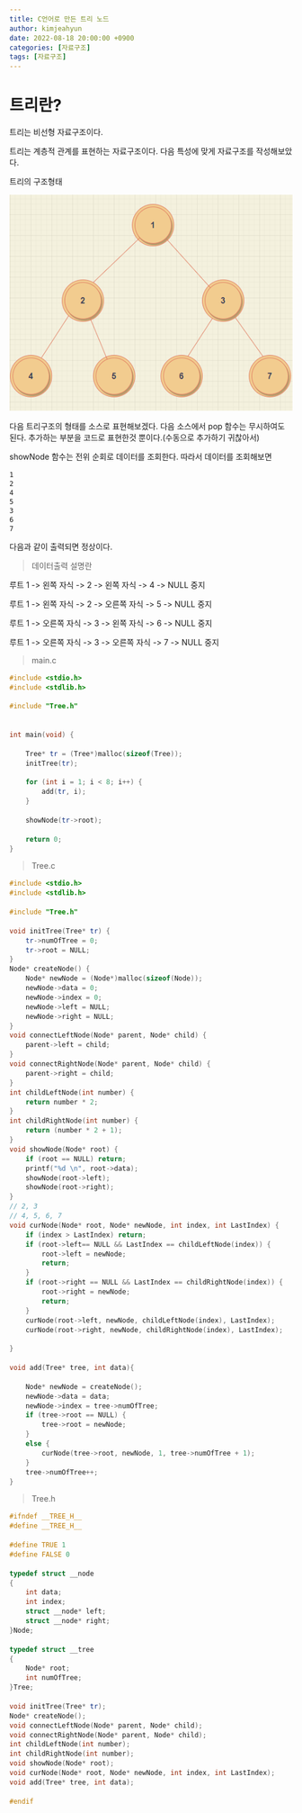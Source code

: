 ```yaml
---
title: C언어로 만든 트리 노드
author: kimjeahyun
date: 2022-08-18 20:00:00 +0900
categories: [자료구조]
tags: [자료구조]
---
```


# 트리란?

트리는 비선형 자료구조이다. 

트리는 계층적 관계를 표현하는 자료구조이다.
다음 특성에 맞게 자료구조를 작성해보았다.

트리의 구조형태

![트리구조](../../img/cpp/structure/Tree.png)

다음 트리구조의 형태를 소스로 표현해보겠다.
다음 소스에서 pop 함수는 무시하여도 된다. 추가하는 부분을 코드로 표현한것 뿐이다.(수동으로 추가하기 귀찮아서)

showNode 함수는 전위 순회로 데이터를 조회한다.
따라서 데이터를 조회해보면

~~~
1
2
4
5
3
6
7
~~~

다음과 같이 출력되면 정상이다.

>데이터출력 설명란

루트 1 -> 왼쪽 자식 -> 2 -> 왼쪽 자식 -> 4 -> NULL 중지

루트 1 -> 왼쪽 자식 -> 2 -> 오른쪽 자식 -> 5 -> NULL 중지

루트 1 -> 오른쪽 자식 -> 3 -> 왼쪽 자식 -> 6 -> NULL 중지

루트 1 -> 오른쪽 자식 -> 3 -> 오른쪽 자식 -> 7 -> NULL 중지

>main.c

```cpp
#include <stdio.h>
#include <stdlib.h>

#include "Tree.h"


int main(void) {

	Tree* tr = (Tree*)malloc(sizeof(Tree));
	initTree(tr);

	for (int i = 1; i < 8; i++) {
		add(tr, i);
	}

	showNode(tr->root);

	return 0;
}
```

>Tree.c

```cpp
#include <stdio.h>
#include <stdlib.h>

#include "Tree.h"

void initTree(Tree* tr) {
	tr->numOfTree = 0;
	tr->root = NULL;
}
Node* createNode() {
	Node* newNode = (Node*)malloc(sizeof(Node));
	newNode->data = 0;
	newNode->index = 0;
	newNode->left = NULL;
	newNode->right = NULL;
}
void connectLeftNode(Node* parent, Node* child) {
	parent->left = child;
}
void connectRightNode(Node* parent, Node* child) {
	parent->right = child;
}
int childLeftNode(int number) {
	return number * 2;
}
int childRightNode(int number) {
	return (number * 2 + 1);
}
void showNode(Node* root) {
	if (root == NULL) return;
	printf("%d \n", root->data);
	showNode(root->left);
	showNode(root->right);
}
// 2, 3 
// 4, 5, 6, 7
void curNode(Node* root, Node* newNode, int index, int LastIndex) {
	if (index > LastIndex) return;
	if (root->left== NULL && LastIndex == childLeftNode(index)) {
		root->left = newNode;
		return;
	}
	if (root->right == NULL && LastIndex == childRightNode(index)) {
		root->right = newNode;
		return;
	}
	curNode(root->left, newNode, childLeftNode(index), LastIndex);
	curNode(root->right, newNode, childRightNode(index), LastIndex);

}

void add(Tree* tree, int data){
	
	Node* newNode = createNode();
	newNode->data = data;
	newNode->index = tree->numOfTree;
	if (tree->root == NULL) {
		tree->root = newNode;
	}
	else {
		curNode(tree->root, newNode, 1, tree->numOfTree + 1);
	}
	tree->numOfTree++;
}

```

>Tree.h

```cpp
#ifndef __TREE_H__
#define __TREE_H__

#define TRUE 1
#define FALSE 0

typedef struct __node
{
	int data;
	int index;
	struct __node* left;
	struct __node* right;
}Node;

typedef struct __tree
{
	Node* root;
	int numOfTree;
}Tree;

void initTree(Tree* tr);
Node* createNode();
void connectLeftNode(Node* parent, Node* child);
void connectRightNode(Node* parent, Node* child);
int childLeftNode(int number);
int childRightNode(int number);
void showNode(Node* root);
void curNode(Node* root, Node* newNode, int index, int LastIndex);
void add(Tree* tree, int data);

#endif
```